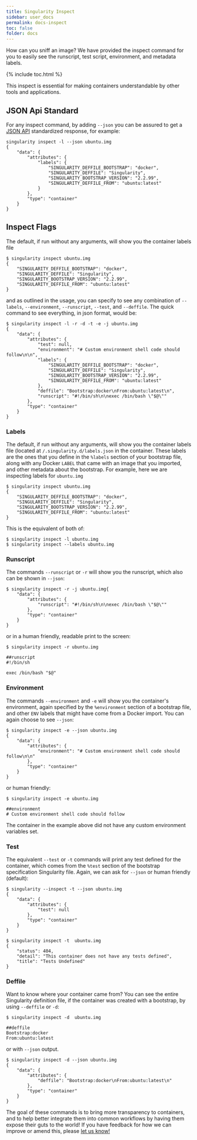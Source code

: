 ```yaml
---
title: Singularity Inspect
sidebar: user_docs
permalink: docs-inspect
toc: false
folder: docs
---
```


How can you sniff an image? We have provided the inspect command for you to easily see the runscript, test script, environment, and metadata labels. 

{% include toc.html %}

This inspect is essential for making containers understandable by other tools and applications.


## JSON Api Standard
For any inspect command, by adding `--json` you can be assured to get a <a href="http://jsonapi.org/" target="_blank">JSON API</a> standardized response, for example:

```
singularity inspect -l --json ubuntu.img
{
    "data": {
        "attributes": {
            "labels": {
                "SINGULARITY_DEFFILE_BOOTSTRAP": "docker",
                "SINGULARITY_DEFFILE": "Singularity",
                "SINGULARITY_BOOTSTRAP_VERSION": "2.2.99",
                "SINGULARITY_DEFFILE_FROM": "ubuntu:latest"
            }
        },
        "type": "container"
    }
}
```

## Inspect Flags
The default, if run without any arguments, will show you the container labels file

```
$ singularity inspect ubuntu.img
{
    "SINGULARITY_DEFFILE_BOOTSTRAP": "docker",
    "SINGULARITY_DEFFILE": "Singularity",
    "SINGULARITY_BOOTSTRAP_VERSION": "2.2.99",
    "SINGULARITY_DEFFILE_FROM": "ubuntu:latest"
}

```

and as outlined in the usage, you can specify to see any combination of `--labels`, `--environment`, `--runscript`, `--test`, and `--deffile`. The quick command to see everything, in json format, would be:

```
$ singularity inspect -l -r -d -t -e -j ubuntu.img
{
    "data": {
        "attributes": {
            "test": null,
            "environment": "# Custom environment shell code should follow\n\n",
            "labels": {
                "SINGULARITY_DEFFILE_BOOTSTRAP": "docker",
                "SINGULARITY_DEFFILE": "Singularity",
                "SINGULARITY_BOOTSTRAP_VERSION": "2.2.99",
                "SINGULARITY_DEFFILE_FROM": "ubuntu:latest"
            },
            "deffile": "Bootstrap:docker\nFrom:ubuntu:latest\n",
            "runscript": "#!/bin/sh\n\nexec /bin/bash \"$@\""
        },
        "type": "container"
    }
}
```

### Labels
The default, if run without any arguments, will show you the container labels file (located at `/.singularity.d/labels.json` in the container. These labels are the ones that you define in the `%labels` section of your bootstrap file, along with any Docker `LABEL` that came with an image that you imported, and other metadata about the bootstrap. For example, here we are inspecting labels for `ubuntu.img`

```
$ singularity inspect ubuntu.img
{
    "SINGULARITY_DEFFILE_BOOTSTRAP": "docker",
    "SINGULARITY_DEFFILE": "Singularity",
    "SINGULARITY_BOOTSTRAP_VERSION": "2.2.99",
    "SINGULARITY_DEFFILE_FROM": "ubuntu:latest"
}

```

This is the equivalent of both of:

```
$ singularity inspect -l ubuntu.img
$ singularity inspect --labels ubuntu.img
```



### Runscript
The commands `--runscript` or `-r` will show you the runscript, which also can be shown in `--json`:

```
$ singularity inspect -r -j ubuntu.img{
    "data": {
        "attributes": {
            "runscript": "#!/bin/sh\n\nexec /bin/bash \"$@\""
        },
        "type": "container"
    }
}
```

or in a human friendly, readable print to the screen:

```
$ singularity inspect -r ubuntu.img

##runscript
#!/bin/sh

exec /bin/bash "$@"
```


### Environment
The commands `--environment` and `-e` will show you the container's environment, again specified by the `%environment` section of a bootstrap file, and other `ENV` labels that might have come from a Docker import. You can again choose to see `--json`:

```
$ singularity inspect -e --json ubuntu.img
{
    "data": {
        "attributes": {
            "environment": "# Custom environment shell code should follow\n\n"
        },
        "type": "container"
    }
}

```
or human friendly:

```
$ singularity inspect -e ubuntu.img

##environment
# Custom environment shell code should follow
```

The container in the example above did not have any custom environment variables set.

### Test
The equivalent `--test` or `-t` commands will print any test defined for the container, which comes from the `%test` section of the bootstrap specification Singularity file. Again, we can ask for `--json` or human friendly (default):

```
$ singularity --inspect -t --json ubuntu.img
{
    "data": {
        "attributes": {
            "test": null
        },
        "type": "container"
    }
}

$ singularity inspect -t  ubuntu.img
{
    "status": 404,
    "detail": "This container does not have any tests defined",
    "title": "Tests Undefined"
}

```

### Deffile
Want to know where your container came from? You can see the entire Singularity definition file, if the container was created with a bootstrap, by using `--deffile` or `-d`:

```
$ singularity inspect -d  ubuntu.img

##deffile
Bootstrap:docker
From:ubuntu:latest
```
or with `--json` output.

```
$ singularity inspect -d --json ubuntu.img
{
    "data": {
        "attributes": {
            "deffile": "Bootstrap:docker\nFrom:ubuntu:latest\n"
        },
        "type": "container"
    }
}

```

The goal of these commands is to bring more transparency to containers, and to help better integrate them into common workflows by having them expose their guts to the world! If you have feedback for how we can improve or amend this, please <a href="https://github.com/singularityware/singularity/issues" target="_blank">let us know!</a>

